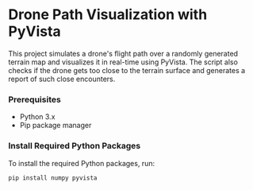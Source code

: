 # Drone Path Visualization with PyVista

This project simulates a drone's flight path over a randomly generated terrain map and visualizes it in real-time using PyVista. The script also checks if the drone gets too close to the terrain surface and generates a report of such close encounters.

### Prerequisites
- Python 3.x
- Pip package manager

### Install Required Python Packages
To install the required Python packages, run:
```sh
pip install numpy pyvista

